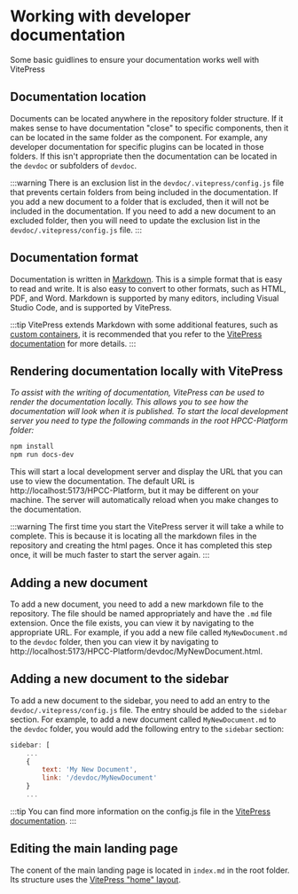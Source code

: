 # Working with developer documentation

Some basic guidlines to ensure your documentation works well with VitePress

## Documentation location

Documents can be located anywhere in the repository folder structure.  If it makes sense to have documentation "close" to specific components, then it can be located in the same folder as the component.  For example, any developer documentation for specific plugins can be located in those folders.  If this isn't appropriate then the documentation can be located in the `devdoc` or subfolders of `devdoc`.

:::warning
There is an exclusion list in the `devdoc/.vitepress/config.js` file that prevents certain folders from being included in the documentation.  If you add a new document to a folder that is excluded, then it will not be included in the documentation.  If you need to add a new document to an excluded folder, then you will need to update the exclusion list in the `devdoc/.vitepress/config.js` file.
:::

## Documentation format

Documentation is written in [Markdown](https://www.markdownguide.org/).  This is a simple format that is easy to read and write.  It is also easy to convert to other formats, such as HTML, PDF, and Word.  Markdown is supported by many editors, including Visual Studio Code, and is supported by VitePress.  

:::tip
VitePress extends Markdown with some additional features, such as [custom containers](https://vitepress.vuejs.org/guide/markdown.html#custom-containers), it is recommended that you refer to the [VitePress documentation](https://vitepress.dev/) for more details.
:::

## Rendering documentation locally with VitePress

_To assist with the writing of documentation, VitePress can be used to render the documentation locally.  This allows you to see how the documentation will look when it is published.  To start the local development server you need to type the following commands in the root HPCC-Platform folder:_

```sh
npm install
npm run docs-dev
```

This will start a local development server and display the URL that you can use to view the documentation.  The default URL is http://localhost:5173/HPCC-Platform, but it may be different on your machine.  The server will automatically reload when you make changes to the documentation.

:::warning
The first time you start the VitePress server it will take a while to complete.  This is because it is locating all the markdown files in the repository and creating the html pages.  Once it has completed this step once, it will be much faster to start the server again.
:::

## Adding a new document

To add a new document, you need to add a new markdown file to the repository.  The file should be named appropriately and have the `.md` file extension.  Once the file exists, you can view it by navigating to the appropriate URL.  For example, if you add a new file called `MyNewDocument.md` to the `devdoc` folder, then you can view it by navigating to http://localhost:5173/HPCC-Platform/devdoc/MyNewDocument.html.

## Adding a new document to the sidebar

To add a new document to the sidebar, you need to add an entry to the `devdoc/.vitepress/config.js` file.  The entry should be added to the `sidebar` section.  For example, to add a new document called `MyNewDocument.md` to the `devdoc` folder, you would add the following entry to the `sidebar` section:

```js
sidebar: [
    ...
    {
        text: 'My New Document',
        link: '/devdoc/MyNewDocument'
    }
    ...
```

:::tip
You can find more information on the config.js file in the [VitePress documentation](https://vitepress.dev/reference/site-config).
:::

## Editing the main landing page

The conent of the main landing page is located in `index.md` in the root folder.  Its structure uses the [VitePress "home" layout](https://vitepress.dev/reference/default-theme-home-page).
